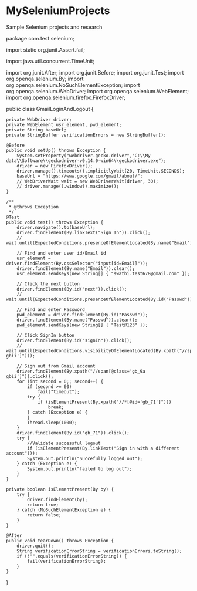 # MySeleniumProjects
Sample Selenium projects and research

package com.test.selenium;

import static org.junit.Assert.fail;

import java.util.concurrent.TimeUnit;

import org.junit.After;
import org.junit.Before;
import org.junit.Test;
import org.openqa.selenium.By;
import org.openqa.selenium.NoSuchElementException;
import org.openqa.selenium.WebDriver;
import org.openqa.selenium.WebElement;
import org.openqa.selenium.firefox.FirefoxDriver;

public class GmailLoginAndLogout {

	private WebDriver driver;
	private WebElement usr_element, pwd_element;
	private String baseUrl;
	private StringBuffer verificationErrors = new StringBuffer();

	@Before
	public void setUp() throws Exception {
		System.setProperty("webdriver.gecko.driver","C:\\My data\\Software\\geckodriver-v0.14.0-win64\\geckodriver.exe");
		driver = new FirefoxDriver();
		driver.manage().timeouts().implicitlyWait(20, TimeUnit.SECONDS);
		baseUrl = "https://www.google.com/gmail/about/";
		// WebDriverWait wait = new WebDriverWait(driver, 30);
		// driver.manage().window().maximize();
	}

	/**
	 * @throws Exception
	 */
	@Test
	public void test() throws Exception {
		driver.navigate().to(baseUrl);
		driver.findElement(By.linkText("Sign In")).click();
		// wait.until(ExpectedConditions.presenceOfElementLocated(By.name("Email")));

		// Find and enter user id/Email id
		usr_element = driver.findElement(By.cssSelector("input[id=Email]"));
		driver.findElement(By.name("Email")).clear();
		usr_element.sendKeys(new String[] { "swathi.test678@gmail.com" });

		// Click the next button
		driver.findElement(By.id("next")).click();
		// wait.until(ExpectedConditions.presenceOfElementLocated(By.id("Passwd")));

		// Find and enter Password
		pwd_element = driver.findElement(By.id("Passwd"));
		driver.findElement(By.name("Passwd")).clear();
		pwd_element.sendKeys(new String[] { "Test@123" });

		// Click SignIn button
		driver.findElement(By.id("signIn")).click();
		// wait.until(ExpectedConditions.visibilityOfElementLocated(By.xpath("//span[@class='gb_9a gbii']")));

		// Sign out from Gmail account
		driver.findElement(By.xpath("//span[@class='gb_9a gbii']")).click();
		for (int second = 0;; second++) {
			if (second >= 60)
				fail("timeout");
			try {
				if (isElementPresent(By.xpath("//*[@id='gb_71']")))
					break;
			} catch (Exception e) {
			}
			Thread.sleep(1000);
		}
		driver.findElement(By.id("gb_71")).click();
		try {
			//Validate successful logout
			if (isElementPresent(By.linkText("Sign in with a different account")));
			System.out.println("Succefully logged out");
		} catch (Exception e) {
			System.out.println("failed to log out");
		}
	}

	private boolean isElementPresent(By by) {
		try {
			driver.findElement(by);
			return true;
		} catch (NoSuchElementException e) {
			return false;
		}
	}

	@After
	public void tearDown() throws Exception {
		driver.quit();
		String verificationErrorString = verificationErrors.toString();
		if (!"".equals(verificationErrorString)) {
			fail(verificationErrorString);
		}
	}

}

